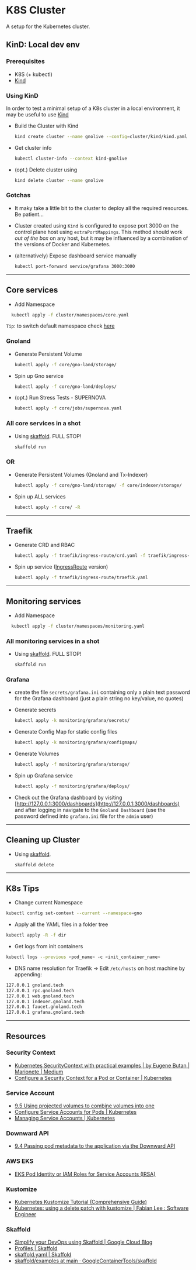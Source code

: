 # K8S Cluster

A setup for the Kubernetes cluster.

## KinD: Local dev env

### Prerequisites

* K8S (+ kubectl)
* [Kind](https://kind.sigs.k8s.io/)

### Using KinD

In order to test a minimal setup of a K8s cluster in a local environment, it may be useful to use [Kind](https://kind.sigs.k8s.io/)

* Build the Cluster with Kind

  ```bash
  kind create cluster --name gnolive --config=cluster/kind/kind.yaml
  ```

* Get cluster info

  ```bash
  kubectl cluster-info --context kind-gnolive
  ```

* (opt.) Delete cluster using

  ```bash
  kind delete cluster --name gnolive
  ```

### Gotchas

* It maky take a little bit to the cluster to deploy all the required resources. Be patient...

* Cluster created using `Kind` is configured to expose port 3000 on the control plane host using `extraPortMappings`.
This method should work _out of the box_ on any host, but it may be influenced by a combination of the versions of Docker and Kubernetes.

* (alternatively) Expose dashboard service manually

  ```bash
  kubectl port-forward service/grafana 3000:3000
  ```

---

## Core services

* Add Namespace

```bash
  kubectl apply -f cluster/namespaces/core.yaml
```

`Tip`: to switch default namespace check [here](#k8s-tips)

### Gnoland

* Generate Persistent Volume

  ```bash
  kubectl apply -f core/gno-land/storage/
  ```

* Spin up Gno service

  ```bash
  kubectl apply -f core/gno-land/deploys/
  ```

* (opt.) Run Stress Tests - SUPERNOVA

  ```bash
  kubectl apply -f core/jobs/supernova.yaml
  ```

### All core services in a shot

* Using [skaffold](https://skaffold.dev/). FULL STOP!

  ```bash
  skaffold run
  ```

### OR

* Generate Persistent Volumes (Gnoland and Tx-Indexer)

  ```bash
  kubectl apply -f core/gno-land/storage/ -f core/indexer/storage/
  ```

* Spin up ALL services

  ```bash
  kubectl apply -f core/ -R
  ```

---

## Traefik

* Generate CRD and RBAC

  ```bash
  kubectl apply -f traefik/ingress-route/crd.yaml -f traefik/ingress-route/rbac.yaml
  ```

* Spin up service ([IngressRoute](https://doc.traefik.io/traefik/routing/providers/kubernetes-crd/) version)

  ```bash
  kubectl apply -f traefik/ingress-route/traefik.yaml
  ```

---

## Monitoring services

* Add Namespace

```bash
  kubectl apply -f cluster/namespaces/monitoring.yaml
```

### All monitoring services in a shot

* Using [skaffold](https://skaffold.dev/). FULL STOP!

  ```bash
  skaffold run
  ```

### Grafana

* create the file `secrets/grafana.ini` containing only a plain text password for the Grafana dashboard
(just a plain string no key/value, no quotes)

* Generate secrets

  ```bash
  kubectl apply -k monitoring/grafana/secrets/
  ```

* Generate Config Map for static config files

  ```bash
  kubectl apply -k monitoring/grafana/configmaps/
  ```

* Generate Volumes

  ```bash
  kubectl apply -f monitoring/grafana/storage/
  ```

* Spin up Grafana service

  ```bash
  kubectl apply -f monitoring/grafana/deploys/
  ```

* Check out the Grafana dashboard by visiting [http://127.0.0.1:3000/dashboards](http://127.0.0.1:3000/dashboards) and after logging in navigate to the `Gnoland Dashboard` (use the password defined into `grafana.ini` file for the `admin` user)

---

## Cleaning up Cluster

* Using [skaffold](https://skaffold.dev/).

  ```bash
  skaffold delete
  ```

---

## K8s Tips

* Change current Namespace

```bash
kubectl config set-context --current --namespace=gno
```

* Apply all the YAML files in a folder tree

```bash
kubectl apply -R -f dir
```

* Get logs from init containers

```bash
kubectl logs --previous <pod_name> -c <init_container_name>
```

* DNS name resolution for Traefik -> Edit `/etc/hosts` on host machine by appending:

```bash
127.0.0.1 gnoland.tech
127.0.0.1 rpc.gnoland.tech
127.0.0.1 web.gnoland.tech
127.0.0.1 indexer.gnoland.tech
127.0.0.1 faucet.gnoland.tech
127.0.0.1 grafana.gnoland.tech
```

---

## Resources

### Security Context

* [Kubernetes SecurityContext with practical examples | by Eugene Butan | Marionete | Medium](https://medium.com/marionete/kubernetes-securitycontext-with-practical-examples-67d890558d11)
* [Configure a Security Context for a Pod or Container | Kubernetes](https://kubernetes.io/docs/tasks/configure-pod-container/security-context/)

### Service Account

* [9.5 Using projected volumes to combine volumes into one](https://wangwei1237.github.io/Kubernetes-in-Action-Second-Edition/docs/Using_projected_volumes_to_combine_volumes_into_one.html)
* [Configure Service Accounts for Pods | Kubernetes](https://kubernetes.io/docs/tasks/configure-pod-container/configure-service-account/?source=post_page-----434ff2cd1483--------------------------------#service-account-token-volume-projection)
* [Managing Service Accounts | Kubernetes](https://kubernetes.io/docs/reference/access-authn-authz/service-accounts-admin/?source=post_page-----434ff2cd1483--------------------------------#bound-service-account-token-volume)

### Downward API

* [9.4 Passing pod metadata to the application via the Downward API](https://wangwei1237.github.io/Kubernetes-in-Action-Second-Edition/docs/Passing_pod_metadata_to_the_application_via_the_Downward_API.html)

### AWS EKS

* [EKS Pod Identity or IAM Roles for Service Accounts (IRSA)](https://awsmorocco.com/eks-pod-identity-or-iam-roles-for-service-accounts-irsa-e32ea9331f27)

### Kustomize

* [Kubernetes Kustomize Tutorial (Comprehensive Guide)](https://devopscube.com/kustomize-tutorial/)
* [Kubernetes: using a delete patch with kustomize | Fabian Lee : Software Engineer](https://fabianlee.org/2023/04/20/)

### Skaffold

* [Simplify your DevOps using Skaffold | Google Cloud Blog](https://cloud.google.com/blog/topics/developers-practitioners/simplify-your-devops-using-skaffold/)
* [Profiles | Skaffold](https://skaffold.dev/docs/environment/profiles/)
* [skaffold.yaml | Skaffold](https://skaffold.dev/docs/references/yaml/?version=v4beta11)
* [skaffold/examples at main · GoogleContainerTools/skaffold](https://github.com/GoogleContainerTools/skaffold/tree/main/examples)
